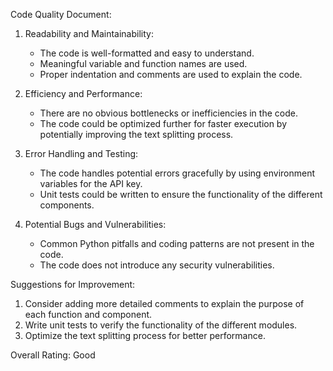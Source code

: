 Code Quality Document:

1. Readability and Maintainability:
   - The code is well-formatted and easy to understand.
   - Meaningful variable and function names are used.
   - Proper indentation and comments are used to explain the code.

2. Efficiency and Performance:
   - There are no obvious bottlenecks or inefficiencies in the code.
   - The code could be optimized further for faster execution by potentially improving the text splitting process.

3. Error Handling and Testing:
   - The code handles potential errors gracefully by using environment variables for the API key.
   - Unit tests could be written to ensure the functionality of the different components.

4. Potential Bugs and Vulnerabilities:
   - Common Python pitfalls and coding patterns are not present in the code.
   - The code does not introduce any security vulnerabilities.

Suggestions for Improvement:
1. Consider adding more detailed comments to explain the purpose of each function and component.
2. Write unit tests to verify the functionality of the different modules.
3. Optimize the text splitting process for better performance.

Overall Rating: Good